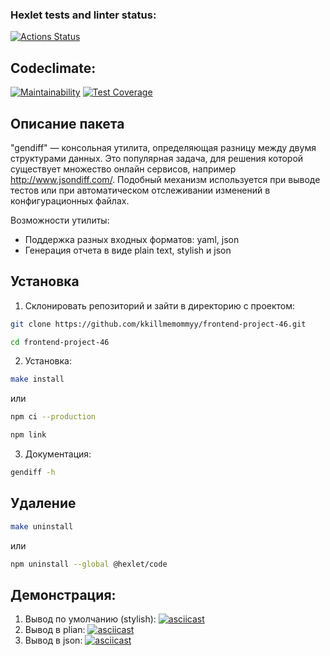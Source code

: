 ### Hexlet tests and linter status:
[![Actions Status](https://github.com/kkillmemommyy/frontend-project-46/actions/workflows/hexlet-check.yml/badge.svg)](https://github.com/kkillmemommyy/frontend-project-46/actions)


## Codeclimate:
[![Maintainability](https://api.codeclimate.com/v1/badges/ecfdd7d47f05da1791a4/maintainability)](https://codeclimate.com/github/kkillmemommyy/frontend-project-46/maintainability) [![Test Coverage](https://api.codeclimate.com/v1/badges/ecfdd7d47f05da1791a4/test_coverage)](https://codeclimate.com/github/kkillmemommyy/frontend-project-46/test_coverage)


## Описание пакета
"gendiff" — консольная утилита, определяющая разницу между двумя структурами данных. Это популярная задача, для решения которой существует множество онлайн сервисов, например http://www.jsondiff.com/. Подобный механизм используется при выводе тестов или при автоматическом отслеживании изменений в конфигурационных файлах.

Возможности утилиты:
- Поддержка разных входных форматов: yaml, json
- Генерация отчета в виде plain text, stylish и json


## Установка
1. Склонировать репозиторий и зайти в директорию с проектом:

```bash
git clone https://github.com/kkillmemommyy/frontend-project-46.git
```
```bash
cd frontend-project-46
```

2. Установка:
```bash
make install
```

или

```bash
npm ci --production
```

```bash
npm link
```

3. Документация:
```bash
gendiff -h
```


## Удаление
```bash
make uninstall
```

или

```bash
npm uninstall --global @hexlet/code
```


## Демонстрация:
1. Вывод по умолчанию (stylish):
[![asciicast](https://asciinema.org/a/kawBv1HinpLVhhzPZAYkctxm4.svg)](https://asciinema.org/a/kawBv1HinpLVhhzPZAYkctxm4)
2. Вывод в plian:
[![asciicast](https://asciinema.org/a/J3HiK6JplflG0ni0767LlFI9s.svg)](https://asciinema.org/a/J3HiK6JplflG0ni0767LlFI9s)
3. Вывод в json:
[![asciicast](https://asciinema.org/a/Hb8XtfUkQbxL5qdq8DSSn1QNP.svg)](https://asciinema.org/a/Hb8XtfUkQbxL5qdq8DSSn1QNP)
